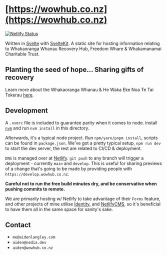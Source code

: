 # [https://wowhub.co.nz](https://wowhub.co.nz)

[![Netlify Status](https://api.netlify.com/api/v1/badges/03a7a633-299a-4f48-bc4e-eb931a035e4f/deploy-status)](https://app.netlify.com/sites/wowhub/deploys)

Written in [Svelte](https://svelte.dev/) with [SvelteKit](https://kit.svelte.dev/).
A static site for hosting information relating to Whakaoranga Whanau Recovery
Hub, Freedom Whare & Whakamanamai Charitable Trust.

## Planting the seed of hope... Sharing gifts of recovery

Learn more about the Whakaoranga Whanau & He Waka Eke Noa Te Tai Tokerau
[here](https://wowhub.co.nz).

## Development

A `.nvmrc` file is included to guarantee parity when it comes to node. Install
[`nvm`](https://github.com/nvm-sh/nvm) and run `nvm install` in this directory.

Afterwards, it's a typical node project. Run `npm/yarn/pnpm install`, scripts
can be found in `package.json`. We've got a pretty typical setup, `npm run dev`
to start the dev server, the rest are related to CI/CD & deployment.

`DNS` is managed over at [Netlify](https://app.netlify.com/sites/wowhub/overview).
`git push` to any branch will trigger a deployment - currently `main` and
`develop`. This is useful for sharing previews of a change that's going to be
made by providing people with `https://develop.wowhub.co.nz`.

**Careful not to run the free build minutes dry, and be conservative when pushing
commits to remote.**

We are primarily hosting w/ Netlify to take advantage of their `Forms` feature,
and other projects of mine utilise [Identity](https://docs.netlify.com/visitor-access/identity/),
and [NetlifyCMS](https://www.netlifycms.org/), so it's beneficial to have them
all in the same space for sanity's sake.

## Contact

 - `me@aidenlangley.com`
 - `aiden@nedia.dev`
 - `aiden@wowhub.co.nz`

